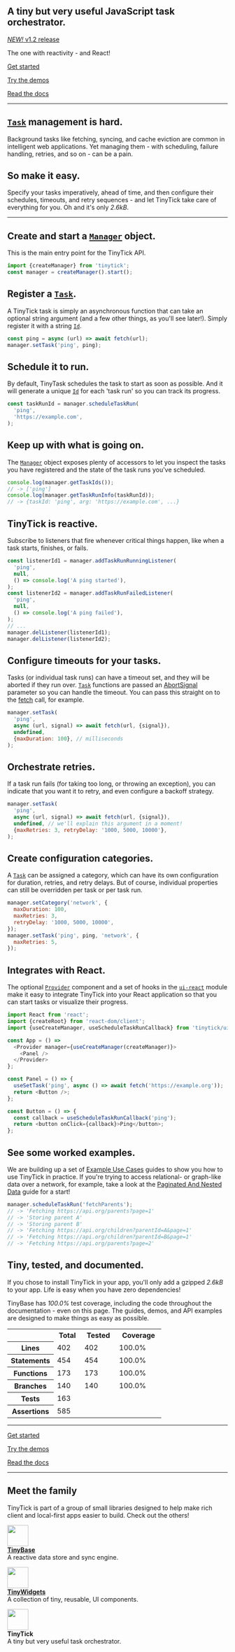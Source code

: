 <link rel="preload" as="image" href="https://tinybase.org/favicon.svg?asImg"><link rel="preload" as="image" href="https://tinywidgets.org/favicon.svg?asImg"><link rel="preload" as="image" href="https://tinytick.org/favicon.svg?asImg"><section id="hero"><h2 id="a-tiny-but-very-useful-javascript-task-orchestrator">A tiny but very useful JavaScript task orchestrator.</h2></section><p><a href="https://tinytick.org/guides/releases/#v1-2"><em>NEW!</em> v1.2 release</a></p><p><span id="one-with">The one with reactivity - and React!</span></p><p><a class="start" href="https://tinytick.org/guides/getting-started/">Get started</a></p><p><a href="https://tinytick.org/demos/">Try the demos</a></p><p><a href="https://tinytick.org/api/tinytick/interfaces/manager/manager/">Read the docs</a></p><hr><section><h2 id="task-management-is-hard"><a href="https://tinytick.org/api/tinytick/type-aliases/task/task/"><code>Task</code></a> management is hard.</h2><p>Background tasks like fetching, syncing, and cache eviction are common in intelligent web applications. Yet managing them - with scheduling, failure handling, retries, and so on - can be a pain.</p></section><section><h2 id="so-make-it-easy">So make it easy.</h2><p>Specify your tasks imperatively, ahead of time, and then configure their schedules, timeouts, and retry sequences - and let TinyTick take care of everything for you. Oh and it&#x27;s only <em>2.6kB</em>.</p></section><hr><section><h2 id="create-and-start-a-manager-object">Create and start a <a href="https://tinytick.org/api/tinytick/interfaces/manager/manager/"><code>Manager</code></a> object.</h2><p>This is the main entry point for the TinyTick API.</p></section>

```js
import {createManager} from 'tinytick';
const manager = createManager().start();
```

<section><h2 id="register-a-task">Register a <a href="https://tinytick.org/api/tinytick/type-aliases/task/task/"><code>Task</code></a>.</h2><p>A TinyTick task is simply an asynchronous function that can take an optional string argument (and a few other things, as you&#x27;ll see later!). Simply register it with a string <a href="https://tinytick.org/api/tinytick/type-aliases/identity/id/"><code>Id</code></a>.</p></section>

```js
const ping = async (url) => await fetch(url);
manager.setTask('ping', ping);
```

<section><h2 id="schedule-it-to-run">Schedule it to run.</h2><p>By default, TinyTask schedules the task to start as soon as possible. And it will generate a unique <a href="https://tinytick.org/api/tinytick/type-aliases/identity/id/"><code>Id</code></a> for each &#x27;task run&#x27; so you can track its progress.</p></section>

```js
const taskRunId = manager.scheduleTaskRun(
  'ping',
  'https://example.com',
);
```

<section><h2 id="keep-up-with-what-is-going-on">Keep up with what is going on.</h2><p>The <a href="https://tinytick.org/api/tinytick/interfaces/manager/manager/"><code>Manager</code></a> object exposes plenty of accessors to let you inspect the tasks you have registered and the state of the task runs you&#x27;ve scheduled.</p></section>

```js yolo
console.log(manager.getTaskIds());
// -> ['ping']
console.log(manager.getTaskRunInfo(taskRunId));
// -> {taskId: 'ping', arg: 'https://example.com', ...}
```

<section><h2 id="tinytick-is-reactive">TinyTick is reactive.</h2><p>Subscribe to listeners that fire whenever critical things happen, like when a task starts, finishes, or fails.</p></section>

```js
const listenerId1 = manager.addTaskRunRunningListener(
  'ping',
  null,
  () => console.log('A ping started'),
);
const listenerId2 = manager.addTaskRunFailedListener(
  'ping',
  null,
  () => console.log('A ping failed'),
);
// ...
manager.delListener(listenerId1);
manager.delListener(listenerId2);
```

<section><h2 id="configure-timeouts-for-your-tasks">Configure timeouts for your tasks.</h2><p>Tasks (or individual task runs) can have a timeout set, and they will be aborted if they run over. <a href="https://tinytick.org/api/tinytick/type-aliases/task/task/"><code>Task</code></a> functions are passed an <a href="https://developer.mozilla.org/en-US/docs/Web/API/AbortSignal">AbortSignal</a> parameter so you can handle the timeout. You can pass this straight on to the <a href="https://developer.mozilla.org/en-US/docs/Web/API/RequestInit">fetch</a> call, for example.</p></section>

```js
manager.setTask(
  'ping',
  async (url, signal) => await fetch(url, {signal}),
  undefined,
  {maxDuration: 100}, // milliseconds
);
```

<section><h2 id="orchestrate-retries">Orchestrate retries.</h2><p>If a task run fails (for taking too long, or throwing an exception), you can indicate that you want it to retry, and even configure a backoff strategy.</p></section>

```js
manager.setTask(
  'ping',
  async (url, signal) => await fetch(url, {signal}),
  undefined, // we'll explain this argument in a moment!
  {maxRetries: 3, retryDelay: '1000, 5000, 10000'},
);
```

<section><h2 id="create-configuration-categories">Create configuration categories.</h2><p>A <a href="https://tinytick.org/api/tinytick/type-aliases/task/task/"><code>Task</code></a> can be assigned a category, which can have its own configuration for duration, retries, and retry delays. But of course, individual properties can still be overridden per task or per task run.</p></section>

```js
manager.setCategory('network', {
  maxDuration: 100,
  maxRetries: 3,
  retryDelay: '1000, 5000, 10000',
});
manager.setTask('ping', ping, 'network', {
  maxRetries: 5,
});
```

<section><h2 id="integrates-with-react">Integrates with React.</h2><p>The optional <a href="https://tinytick.org/api/ui-react/functions/context-components/provider/"><code>Provider</code></a> component and a set of hooks in the <a href="https://tinytick.org/api/ui-react/"><code>ui-react</code></a> module make it easy to integrate TinyTick into your React application so that you can start tasks or visualize their progress.</p></section>

```js yolo
import React from 'react';
import {createRoot} from 'react-dom/client';
import {useCreateManager, useScheduleTaskRunCallback} from 'tinytick/ui-react';

const App = () =>
  <Provider manager={useCreateManager(createManager)}>
    <Panel />
  </Provider>
};

const Panel = () => {
  useSetTask('ping', async () => await fetch('https://example.org'));
  return <Button />;
};

const Button = () => {
  const callback = useScheduleTaskRunCallback('ping');
  return <button onClick={callback}>Ping</button>;
};
```

<section><h2 id="see-some-worked-examples">See some worked examples.</h2><p>We are building up a set of <a href="https://tinytick.org/guides/example-use-cases/">Example Use Cases</a> guides to show you how to use TinyTick in practice. If you&#x27;re trying to access relational- or graph-like data over a network, for example, take a look at the <a href="https://tinytick.org/guides/example-use-cases/paginated-and-nested-data/">Paginated And Nested Data</a> guide for a start!</p></section>

```js yolo
manager.scheduleTaskRun('fetchParents');
// -> 'Fetching https://api.org/parents?page=1'
// -> 'Storing parent A'
// -> 'Storing parent B'
// -> 'Fetching https://api.org/children?parentId=A&page=1'
// -> 'Fetching https://api.org/children?parentId=B&page=1'
// -> 'Fetching https://api.org/parents?page=2'
```

<section><h2 id="tiny-tested-and-documented">Tiny, tested, and documented.</h2><p>If you chose to install TinyTick in your app, you&#x27;ll only add a gzipped <em>2.6kB</em> to your app. Life is easy when you have zero dependencies!</p><p>TinyBase has <em>100.0%</em> test coverage, including the code throughout the documentation - even on this page. The guides, demos, and API examples are designed to make things as easy as possible.</p></section><div class="table"><table class="fixed"><tbody><tr><th width="30%"> </th><th>Total</th><th>Tested</th><th>Coverage</th></tr><tr><th class="right">Lines</th><td>402</td><td>402</td><td>100.0%</td></tr><tr><th class="right">Statements</th><td>454</td><td>454</td><td>100.0%</td></tr><tr><th class="right">Functions</th><td>173</td><td>173</td><td>100.0%</td></tr><tr><th class="right">Branches</th><td>140</td><td>140</td><td>100.0%</td></tr><tr><th class="right">Tests</th><td colspan="3">163</td></tr><tr><th class="right">Assertions</th><td colspan="3">585</td></tr></tbody></table></div><hr><p><a class="start" href="https://tinytick.org/guides/getting-started/">Get started</a></p><p><a href="https://tinytick.org/demos/">Try the demos</a></p><p><a href="https://tinytick.org/api/tinytick/interfaces/manager/manager/">Read the docs</a></p><hr><section id="family"><h2 id="meet-the-family">Meet the family</h2><p>TinyTick is part of a group of small libraries designed to help make rich client and local-first apps easier to build. Check out the others!</p><p><a href="https://tinybase.org" target="_blank"><img src="https://tinybase.org/favicon.svg?asImg" width="48"><br><b>TinyBase</b></a><br>A reactive data store and sync engine.</p><p><a href="https://tinywidgets.org" target="_blank"><img src="https://tinywidgets.org/favicon.svg?asImg" width="48"><br><b>TinyWidgets</b></a><br>A collection of tiny, reusable, UI components.</p><p><img src="https://tinytick.org/favicon.svg?asImg" width="48"><br><b>TinyTick</b><br>A tiny but very useful task orchestrator.</p></section>